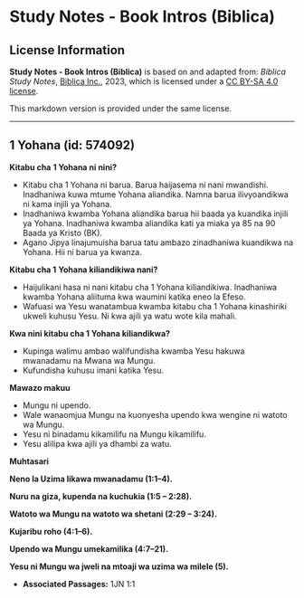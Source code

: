 # Study Notes - Book Intros (Biblica)

## License Information

**Study Notes - Book Intros (Biblica)** is based on and adapted from: _Biblica Study Notes_, [Biblica Inc.](https://www.biblica.com/), 2023, which is licensed under a [CC BY-SA 4.0 license](https://creativecommons.org/licenses/by-sa/4.0/legalcode.en).

This markdown version is provided under the same license.



--------------------------------

## 1 Yohana (id: 574092)

**Kitabu cha** **1 Yohana ni nini?**

* Kitabu cha 1 Yohana ni barua. Barua haijasema ni nani mwandishi. Inadhaniwa kuwa mtume Yohana aliandika. Namna barua ilivyoandikwa ni kama injili ya Yohana.
* Inadhaniwa kwamba Yohana aliandika barua hii baada ya kuandika injili ya Yohana. Inadhaniwa kwamba aliandika kati ya miaka ya 85 na 90 Baada ya Kristo (BK).
* Agano Jipya linajumuisha barua tatu ambazo zinadhaniwa kuandikwa na Yohana. Hii ni barua ya kwanza.

 **Kitabu cha 1** **Yohana kiliandikiwa nani?**

* Haijulikani hasa ni nani kitabu cha 1 Yohana kiliandikiwa. Inadhaniwa kwamba Yohana aliituma kwa waumini katika eneo la Efeso.
* Wafuasi wa Yesu wanatambua kwamba kitabu cha 1 Yohana kinashiriki ukweli kuhusu Yesu. Ni kwa ajili ya watu wote kila mahali.

**Kwa nini kitabu cha 1 Yohana kiliandikwa?**

* Kupinga walimu ambao walifundisha kwamba Yesu hakuwa mwanadamu na Mwana wa Mungu.
* Kufundisha kuhusu imani katika Yesu.

**Mawazo makuu**

* Mungu ni upendo.
* Wale wanaomjua Mungu na kuonyesha upendo kwa wengine ni watoto wa Mungu.
* Yesu ni binadamu kikamilifu na Mungu kikamilifu.
* Yesu alilipa kwa ajili ya dhambi za watu.

**Muhtasari**

**Neno la Uzima likawa mwanadamu (1:1–4\).**

**Nuru na giza, kupenda na kuchukia (1:5 – 2:28\).**

**Watoto wa Mungu na watoto wa shetani (2:29 – 3:24\).**

**Kujaribu roho (4:1–6\).**

**Upendo wa Mungu umekamilika (4:7–21\).**

**Yesu ni Mungu wa jweli na mtoaji wa uzima wa milele (5\).**

* **Associated Passages:** 1JN 1:1

